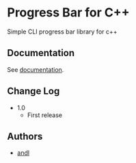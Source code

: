 # Progress Bar for C++
Simple CLI progress bar library for c++

## Documentation
See [documentation](docs/documentation.md).

## Change Log
- 1.0
    - First release

## Authors
- [andl](https://github.com/dotandl)
